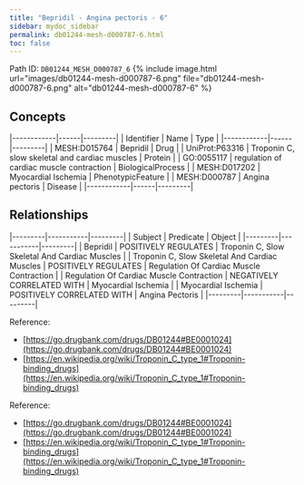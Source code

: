 ```yaml
---
title: "Bepridil - Angina pectoris - 6"
sidebar: mydoc_sidebar
permalink: db01244-mesh-d000787-6.html
toc: false 
---
```



Path ID: `DB01244_MESH_D000787_6`
{% include image.html url="images/db01244-mesh-d000787-6.png" file="db01244-mesh-d000787-6.png" alt="db01244-mesh-d000787-6" %}

## Concepts

|------------|------|---------|
| Identifier | Name | Type    |
|------------|------|---------|
| MESH:D015764 | Bepridil | Drug |
| UniProt:P63316 | Troponin C, slow skeletal and cardiac muscles | Protein |
| GO:0055117 | regulation of cardiac muscle contraction | BiologicalProcess |
| MESH:D017202 | Myocardial Ischemia | PhenotypicFeature |
| MESH:D000787 | Angina pectoris | Disease |
|------------|------|---------|

## Relationships

|---------|-----------|---------|
| Subject | Predicate | Object  |
|---------|-----------|---------|
| Bepridil | POSITIVELY REGULATES | Troponin C, Slow Skeletal And Cardiac Muscles |
| Troponin C, Slow Skeletal And Cardiac Muscles | POSITIVELY REGULATES | Regulation Of Cardiac Muscle Contraction |
| Regulation Of Cardiac Muscle Contraction | NEGATIVELY CORRELATED WITH | Myocardial Ischemia |
| Myocardial Ischemia | POSITIVELY CORRELATED WITH | Angina Pectoris |
|---------|-----------|---------|

Reference: 
  - [https://go.drugbank.com/drugs/DB01244#BE0001024](https://go.drugbank.com/drugs/DB01244#BE0001024)
  - [https://en.wikipedia.org/wiki/Troponin_C_type_1#Troponin-binding_drugs](https://en.wikipedia.org/wiki/Troponin_C_type_1#Troponin-binding_drugs)

Reference: 
  - [https://go.drugbank.com/drugs/DB01244#BE0001024](https://go.drugbank.com/drugs/DB01244#BE0001024)
  - [https://en.wikipedia.org/wiki/Troponin_C_type_1#Troponin-binding_drugs](https://en.wikipedia.org/wiki/Troponin_C_type_1#Troponin-binding_drugs)
